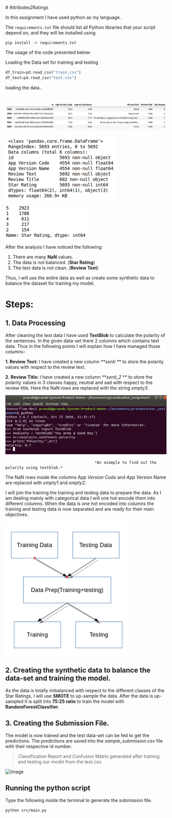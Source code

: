 

﻿# Attributes2Ratings

In this assignment I have used python as my language.

The `requirements.txt` file should list all Python libraries that your script depend on, and they will be installed using

```
pip install -r requirements.txt
```

The usage of the code presented below:

Loading the Data set for training and testing

````python
df_train=pd.read_csv("train.csv")
df_test=pd.read_csv("test.csv")
````

loading the data..

# ![Image](src/img/dataset.png)

![Image](src/img/null.png)



![Image](src/img/y_label.png)



After the analysis I have noticed the following:

1.   There are many **NaN** values.
2.   The data is not balanced. (**Star Rating**) 
3.   The text data is not clean. (**Review Text**) 

Thus, I will use the entire data as well as create some synthetic data to balance the dataset for training my model.

# Steps:

## 1. Data Processing

After cleaning the text data I have used **TextBlob** to calculate the polarity of the sentences. In the given data-set there 2 columns which contains text data. Thus in the following points I will explain how I have managed those columns-

**1. Review Text:**  I have created a new column ***senti* ** to store the polarity values with respect to the review text.

**2. Review Title:**   I have created a new column ***senti_2* ** to store the polarity values in 3 classes happy, neutral and sad with respect to the review title. Here the NaN rows are replaced with the string *empty3*.

![Image](src/img/2.png)

 										   *An example to find out the polarity using textblob.*



The NaN rows inside the columns *App Version Code* and *App Version* Name are replaced with *empty1* and *empty2*.

I will join the training the training and testing data to prepare the data. As I am dealing mainly with categorical data I will one hot encode them into different columns. When the data is one hot encoded into columns the training and testing data is now separated and are ready for their main objectives. 

![Image](src/img/1.png)

## 2. Creating the synthetic data to balance the data-set and training the model.

As the data is totally imbalanced with respect to the different classes of the Star Ratings, I will use **SMOTE** to up-sample the data. After the data is up-sampled it is split into **75:25 ratio** to train the model with **RandomForestClassifier**.

## 3. Creating the Submission File.

The model is now trained and the test data-set can be fed to get the predictions. The predictions are saved into the *sample_submission.csv* file with their respective id number. 

> Classification Report and Confusion Matrix generated after training and testing our model from the test.csv.

![Image](/home/pranab/Documents/pranabsarkar_assignment/src/img/con.png)



## Running the python script

Type the following inside the terminal to generate the submission file.

```
python src/main.py
```


